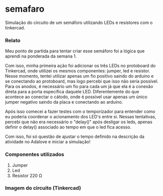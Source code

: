 # semafaro
Simulação do circuito de um semáforo utilizando LEDs e resistores com o tinkercad. 

### Relato

Meu ponto de partida para tentar criar esse semáforo foi a lógica que aprendi na ponderada da semana 1. 

Com isso, minha primeira ação foi adicionar os três LEDs no protoboard do Tinkercad, onde utilizei os mesmos componentes: jumper, led e resistor.
Nesse momento, tentei utilizar apenas um fio positivo saindo do arduino e se conectando ao protoboard, mas logo percebi que isso não seria possível. Para os anodos, é necessário um fio para cada um já que ela é a conexão direta para a porta específica daquele LED. Diferentemente do que acontece ao conectar o cátodo, onde é possível usar apenas um único jumper negativo saindo da placa e conectando ao arduino.

Após isso comecei a fazer testes com o temporizador para entender como eu poderia coordenar o acionamento dos LED's entre si. Nessas tentativas, percebi que não era necessário o "delay()" após desligar os leds, apenas definir o delay() associado ao tempo em que o led fica acesso.

Com isso, foi só questão de ajustar o tempo definido na descrição da atividade no Adalove e iniciar a simulação!

### Componentes utilizados

1. Jumper
2. Led
3. Resistor 220 Ω

### Imagem do circuito (Tinkercad)
